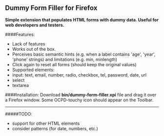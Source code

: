 Dummy Form Filler for Firefox
------

**Simple extension that populates HTML forms with dummy data. 
Useful for web developers and testers.**

####Features:
- Lack of features
- Works out of the box.
- Perceives basic semantic hints (e.g. when a label contains 'age', 'year', 'phone' strings) and limitations (e.g. min, minlength)
- Click again to reset all forms (should keep the original values)
- Supported elements:
 - input: text, email, number, radio, checkbox, tel, password, date, url
 - select
 - textarea
 
####Installation:
Download **bin/dummy-form-filler.xpi** file and drag it over a Firefox window. Some OCPD-touchy icon should appear on the Toolbar.
 
---

#####TODO:
- support for other HTML elements
- consider patterns (for date, numbers, etc.)
